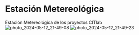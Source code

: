 # Estación Metereológica
 Estación Metereológica de los proyectos CITlab
 ![photo_2024-05-12_21-49-08](https://github.com/FabLab-Merida/Estacion-Metereologica/assets/118526185/4aff0c1e-8c55-4fd2-857c-87c23429ca1b)
 ![photo_2024-05-12_21-49-23](https://github.com/FabLab-Merida/Estacion-Metereologica/assets/118526185/10c1c8cf-f90c-43f2-b8cf-8dd52a5fd8a7)
